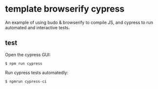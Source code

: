 # template browserify cypress
An example of using budo & browserify to compile JS, and cypress to run automated and interactive tests.

## test
Open the cypress GUI:

    $ npm run cypress

Run cypress tests automatedly:

    $ npmrun cypress-ci
    


